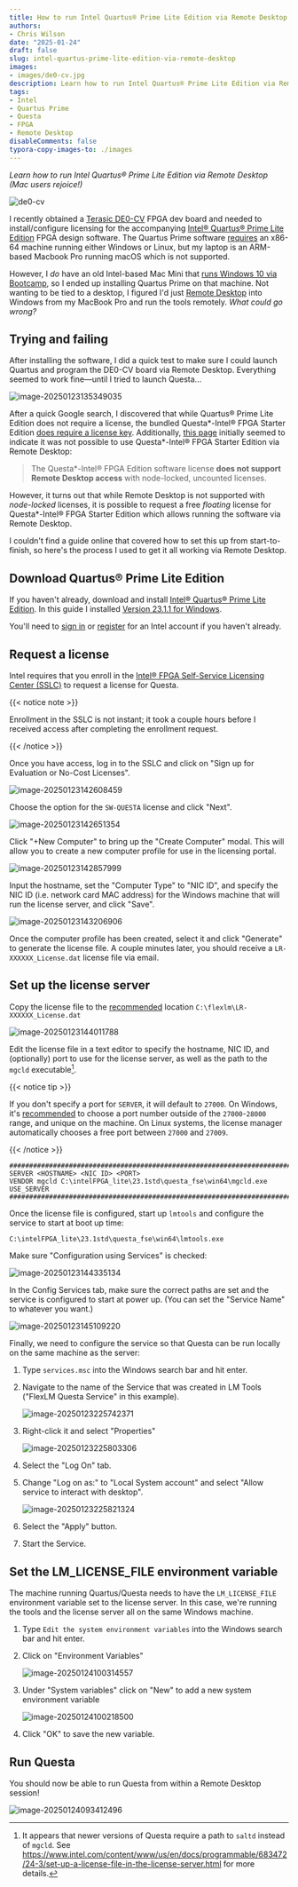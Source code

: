 ```yaml
---
title: How to run Intel Quartus® Prime Lite Edition via Remote Desktop
authors:
- Chris Wilson
date: "2025-01-24"
draft: false
slug: intel-quartus-prime-lite-edition-via-remote-desktop
images:
- images/de0-cv.jpg
description: Learn how to run Intel Quartus® Prime Lite Edition via Remote Desktop
tags:
- Intel
- Quartus Prime
- Questa
- FPGA
- Remote Desktop
disableComments: false
typora-copy-images-to: ./images
---
```


*Learn how to run Intel Quartus® Prime Lite Edition via Remote Desktop (Mac users rejoice!)*

![de0-cv](images/de0-cv.jpg)

I recently obtained a [Terasic DE0-CV](https://www.terasic.com.tw/cgi-bin/page/archive.pl?Language=English&CategoryNo=163&No=921) FPGA dev board and needed to install/configure licensing for the accompanying [Intel® Quartus® Prime Lite Edition](https://www.intel.com/content/www/us/en/collections/products/fpga/software/downloads.html?s=Newest&edition=lite&f:guidetmD240C377263B4C70A4EA0E452D0182CA=%5BIntel%C2%AE%20Quartus%C2%AE%20Prime%20Design%20Software%3BIntel%C2%AE%20Quartus%C2%AE%20Prime%20Lite%20Edition%5D) FPGA design software. The Quartus Prime software [requires](https://www.intel.com/content/www/us/en/support/programmable/support-resources/design-software/os-support.html) an x86-64 machine running either Windows or Linux, but my laptop is an ARM-based Macbook Pro running macOS which is not supported.

However, I *do* have an old Intel-based Mac Mini that [runs Windows 10 via Bootcamp](https://support.apple.com/en-us/102622), so I ended up installing Quartus Prime on that machine. Not wanting to be tied to a desktop, I figured I'd just [Remote Desktop](https://apps.apple.com/us/app/windows-app/id1295203466?mt=12) into Windows from my MacBook Pro and run the tools remotely. *What could go wrong?*

## Trying and failing

After installing the software, I did a quick test to make sure I could launch Quartus and program the DE0-CV board via Remote Desktop. Everything seemed to work fine—until I tried to launch Questa...

![image-20250123135349035](images/image-20250123135349035.png)

After a quick Google search, I discovered that while Quartus® Prime Lite Edition does not require a license, the bundled Questa\*-Intel® FPGA Starter Edition [does require a license key](https://www.intel.com/content/www/us/en/docs/programmable/683472/24-3/types-of-fpga-software-licenses.html). Additionally, [this page](https://www.intel.com/content/www/us/en/docs/programmable/683472/24-3/and-software-license.html) initially seemed to indicate it was not possible to use Questa\*-Intel® FPGA Starter Edition via Remote Desktop:

> The Questa*-Intel® FPGA Edition software license **does not support Remote Desktop access** with node-locked, uncounted licenses.

However, it turns out that while Remote Desktop is not supported with *node-locked* licenses, it is possible to request a free *floating* license for Questa\*-Intel® FPGA Starter Edition which allows running the software via Remote Desktop.

I couldn't find a guide online that covered how to set this up from start-to-finish, so here's the process I used to get it all working via Remote Desktop.

## Download Quartus® Prime Lite Edition

If you haven't already, download and install [Intel® Quartus® Prime Lite Edition](https://fpgasoftware.intel.com/?edition=lite). In this guide I installed [Version 23.1.1 for Windows](https://www.intel.com/content/www/us/en/software-kit/825278/intel-quartus-prime-lite-edition-design-software-version-23-1-1-for-windows.html).

You'll need to [sign in](https://www.intel.com/apps/intel/services/unifiedlogin.html) or [register](https://www.intel.com/content/www/us/en/secure/forms/developer/premier-registration.html) for an Intel account if you haven't already.

## Request a license

Intel requires that you enroll in the [Intel® FPGA Self-Service Licensing Center (SSLC)](https://fpgasupport.intel.com/Licensing/license/index.html)  to request a license for Questa.

{{< notice note >}}

Enrollment in the SSLC is not instant; it took a couple hours before I received access after completing the enrollment request.

{{< /notice >}}

Once you have access, log in to the SSLC and click on "Sign up for Evaluation or No-Cost Licenses".

![image-20250123142608459](images/image-20250123142608459.png)

Choose the option for the `SW-QUESTA` license and click "Next".

![image-20250123142651354](images/image-20250123142651354.png)

Click "+New Computer" to bring up the "Create Computer" modal. This will allow you to create a new computer profile for use in the licensing portal.

![image-20250123142857999](images/image-20250123142857999.png)

Input the hostname, set the "Computer Type" to "NIC ID", and specify the NIC ID (i.e. network card MAC address) for the Windows machine that will run the license server, and click "Save".

![image-20250123143206906](images/image-20250123143206906.png)

Once the computer profile has been created, select it and click "Generate" to generate the license file. A couple minutes later, you should receive a `LR-XXXXXX_License.dat` license file via email.

## Set up the license server

Copy the license file to the [recommended](https://www.intel.com/content/www/us/en/docs/programmable/683472/24-3/set-up-a-fixed-license-11345.html) location `C:\flexlm\LR-XXXXXX_License.dat`

![image-20250123144011788](images/image-20250123144011788.png)

Edit the license file in a text editor to specify the hostname, NIC ID, and (optionally) port to use for the license server, as well as the path to the `mgcld` executable[^1].

{{< notice tip >}}

If you don't specify a port for `SERVER`, it will default to `27000`. On Windows, it's [recommended](https://www.intel.com/content/www/us/en/docs/programmable/683472/24-3/set-up-a-license-file-in-the-license-server.html) to choose a port number outside of the `27000`-`28000` range, and unique on the machine. On Linux systems, the license manager automatically chooses a free port between `27000` and `27009`.

{{< /notice >}}

```plaintext
################################################################################
SERVER <HOSTNAME> <NIC ID> <PORT>
VENDOR mgcld C:\intelFPGA_lite\23.1std\questa_fse\win64\mgcld.exe
USE_SERVER
################################################################################
```

Once the license file is configured, start up `lmtools` and configure the service to start at boot up time:

```cmd
C:\intelFPGA_lite\23.1std\questa_fse\win64\lmtools.exe
```

Make sure "Configuration using Services" is checked:

![image-20250123144335134](images/image-20250123144335134.png)

In the Config Services tab, make sure the correct paths are set and the service is configured to start at power up. (You can set the "Service Name" to whatever you want.)

![image-20250123145109220](images/image-20250123145109220.png)

Finally, we need to configure the service so that Questa can be run locally on the same machine as the server:

 1. Type `services.msc` into the Windows search bar and hit enter.

 2. Navigate to the name of the Service that was created in LM Tools ("FlexLM Questa Service" in this example).

    ![image-20250123225742371](images/image-20250123225742371.png)

 3. Right-click it and select "Properties"

    ![image-20250123225803306](images/image-20250123225803306.png)

 4. Select the "Log On" tab.

 5. Change "Log on as:" to "Local System account" and select "Allow service to interact with desktop".

    ![image-20250123225821324](images/image-20250123225821324.png)

 6. Select the "Apply" button.

 7. Start the Service.

## Set the LM_LICENSE_FILE environment variable

The machine running Quartus/Questa needs to have the `LM_LICENSE_FILE` environment variable set to the license server. In this case, we're running the tools and the license server all on the same Windows machine.

1. Type `Edit the system environment variables` into the Windows search bar and hit enter.

2. Click on "Environment Variables"

   ![image-20250124100314557](images/image-20250124100314557.png)

3. Under "System variables" click on "New" to add a new system environment variable

   ![image-20250124100218500](images/image-20250124100218500.png)

4. Click "OK" to save the new variable.

## Run Questa

You should now be able to run Questa from within a Remote Desktop session!

![image-20250124093412496](images/image-20250124093412496.png)

[^1]: It appears that newer versions of Questa require a path to `saltd` instead of `mgcld`. See https://www.intel.com/content/www/us/en/docs/programmable/683472/24-3/set-up-a-license-file-in-the-license-server.html for more details.
